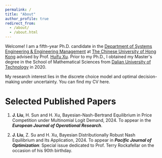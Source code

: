 ```yaml
---
permalink: /
title: "About"
author_profile: true
redirect_from: 
  - /about/
  - /about.html
---
```


Welcome!
I am a fifth-year Ph.D. candidate in the [Department of Systems Engineering & Engineering Management](https://www.se.cuhk.edu.hk/) at [The Chinese University of Hong Kong](https://www.cuhk.edu.hk/) advised by Prof. [Huifu Xu](https://www1.se.cuhk.edu.hk/~hfxu/index.html).
Prior to my Ph.D., I obtained my Master's degree in the School of Mathematical Sciences from [Dalian University of Technology](https://en.dlut.edu.cn/) in 2020.

My research interest lies in the discrete choice model and optimal decision-making under uncertainty. You can find my CV here.

Selected Published Papers
======
1. **J. Liu**, H. Sun and H. Xu, Bayesian-Nash-Bertrand Equilibrium in Price Competition under Multinomial Logit Demand, 2024. To appear in the ***European Journal of Operational Research***.

2. **J. Liu**, Z. Su and H. Xu, Bayesian Distributionally Robust Nash Equilibrium and Its Application, 2024. To appear in ***Pacific Journal of Optimization***: Special issue dedicated to Prof. Terry Rockafellar on the occasion of his 90th birthday.







